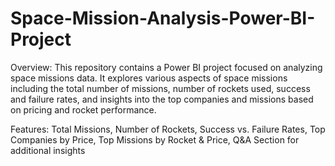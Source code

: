 # Space-Mission-Analysis-Power-BI-Project

Overview:
This repository contains a Power BI project focused on analyzing space missions data. It explores various aspects of space missions including the total number of missions, number of rockets used, success and failure rates, and insights into the top companies and missions based on pricing and rocket performance.

Features: 
Total Missions,
Number of Rockets,
Success vs. Failure Rates,
Top Companies by Price,
Top Missions by Rocket & Price,
Q&A Section for additional insights
